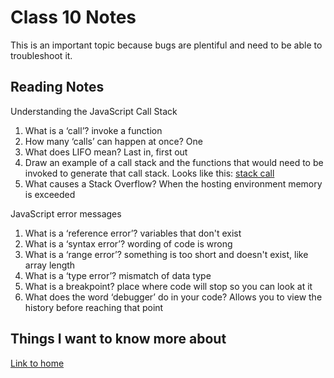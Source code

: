# Class 10 Notes

This is an important topic because bugs are plentiful and need to be able to troubleshoot it.

## Reading Notes

Understanding the JavaScript Call Stack

1. What is a ‘call’?  invoke a function
2. How many ‘calls’ can happen at once?  One
3. What does LIFO mean?  Last in, first out
4. Draw an example of a call stack and the functions that would need to be invoked to generate that call stack.  Looks like this:
[stack call](https://miro.medium.com/max/1280/1*rJ2sh-q1deQGGGVG5gYyIQ.png)
5. What causes a Stack Overflow?  When the hosting environment memory is exceeded

JavaScript error messages

1. What is a ‘reference error’?  variables that don't exist
2. What is a ‘syntax error’?  wording of code is wrong
3. What is a ‘range error’?  something is too short and doesn't exist, like array length
4. What is a ‘type error’?  mismatch of data type
5. What is a breakpoint?  place where code will stop so you can look at it
6. What does the word ‘debugger’ do in your code?  Allows you to view the history before reaching that point

## Things I want to know more about

[Link to home](https://mikeshen7.github.io/reading-notes)
